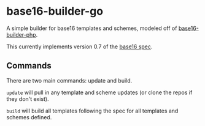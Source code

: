 # base16-builder-go

A simple builder for base16 templates and schemes, modeled off of
[base16-builder-php](https://github.com/chriskempson/base16-builder-php).

This currently implements version 0.7 of the [base16
spec](https://github.com/chriskempson/base16).

## Commands

There are two main commands: update and build.

`update` will pull in any template and scheme updates (or clone the repos if
they don't exist).

`build` will build all templates following the spec for all templates and
schemes defined.
